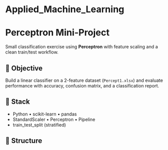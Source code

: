 # Applied_Machine_Learning
# Perceptron Mini-Project

Small classification exercise using **Perceptron** with feature scaling and a clean train/test workflow.

## 🎯 Objective
Build a linear classifier on a 2-feature dataset (`Percept1.xlsx`) and evaluate performance with accuracy, confusion matrix, and a classification report.

## 🧰 Stack
- Python • scikit-learn • pandas
- StandardScaler • Perceptron • Pipeline
- train_test_split (stratified)

## 📁 Structure
